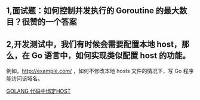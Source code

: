 ## 1,面试题：如何控制并发执行的 Goroutine 的最大数目？很赞的一个答案  

## 2,开发测试中，我们有时候会需要配置本地 host，那么，在 Go 语言中，如何实现类似配置 host 的功能。  

例如，<http://example.com/> ，如何不修改本地 hosts 文件的情况下，写 Go 程序能访问该域名。  

[GOLANG 代码中绑定HOST](http://blog.studygolang.com/2014/02/golang_host/)